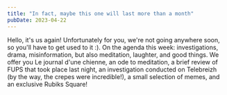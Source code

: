 ```yaml
---
title: "In fact, maybe this one will last more than a month"
pubDate: 2023-04-22
---
```


Hello, it's us again! Unfortunately for you, we're not going anywhere soon, so you'll have to get used to it :). On the agenda this week: investigations, drama, misinformation, but also meditation, laughter, and good things. We offer you Le journal d'une chienne, an ode to meditation, a brief review of FUPS that took place last night, an investigation conducted on Telebreizh (by the way, the crepes were incredible!), a small selection of memes, and an exclusive Rubiks Square!
